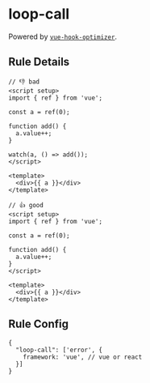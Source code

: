 # loop-call

Powered by [`vue-hook-optimizer`](https://github.com/zcf0508/vue-hook-optimizer).

## Rule Details
```vue
// 👎 bad
<script setup>
import { ref } from 'vue';

const a = ref(0);

function add() {
  a.value++;
}

watch(a, () => add());
</script>

<template>
  <div>{{ a }}</div>
</template>
```

```vue
// 👍 good
<script setup>
import { ref } from 'vue';

const a = ref(0);

function add() {
  a.value++;
}
</script>

<template>
  <div>{{ a }}</div>
</template>
```

## Rule Config
```
{
  "loop-call": ['error', {
    framework: 'vue', // vue or react
  }]
}
```
